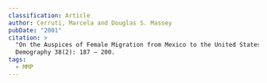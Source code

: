 ```yaml
---
classification: Article
author: Cerruti, Marcela and Douglas S. Massey
pubDate: "2001"
citation: >
  "On the Auspices of Female Migration from Mexico to the United States".
  Demography 38(2): 187 – 200.
tags:
  - MMP
---
```

